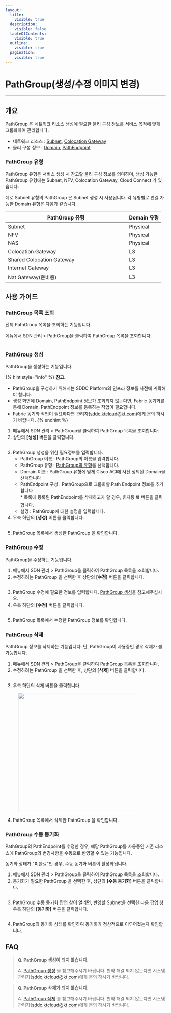 ```yaml
---
layout:
  title:
    visible: true
  description:
    visible: false
  tableOfContents:
    visible: true
  outline:
    visible: true
  pagination:
    visible: true
---
```


# PathGroup(생성/수정 이미지 변경)

***

## 개요

PathGroup 은 네트워크 리소스 생성에 필요한 물리 구성 정보를 서비스 목적에 맞게 그룹화하여 관리합니다.

* 네트워크 리소스 : [Subnet](../network/subnet.md), [Colocation Gateway](colocation-gateway.md)
* 물리 구성 정보 : [Domain](../management/apic/domain.md), [PathEndpoint](../management/apic/pathendpoint.md)

### PathGroup 유형

PathGroup 유형은 서비스 생성 시 참고할 물리 구성 정보를 의미하며, 생성 가능한 PathGroup 유형에는 Subnet, NFV, Colocation Gateway, Cloud Connect 가 있습니다.&#x20;

예로 Subnet 유형의 PathGroup 은 Subnet 생성 시 사용됩니다. 각 유형별로 연결 가능한 Domain 유형은 다음과 같습니다.

<table><thead><tr><th width="364.8955223880597">PathGroup 유형</th><th>Domain 유형</th></tr></thead><tbody><tr><td>Subnet</td><td>Physical</td></tr><tr><td>NFV</td><td>Physical</td></tr><tr><td>NAS</td><td>Physical</td></tr><tr><td>Colocation Gateway</td><td>L3</td></tr><tr><td>Shared Colocation Gateway</td><td>L3</td></tr><tr><td>Internet Gateway</td><td>L3</td></tr><tr><td>Nat Gateway(준비중)</td><td>L3</td></tr></tbody></table>



## 사용 가이드

### PathGroup 목록 조회

전체 PathGroup 목록을 조회하는 기능입니다.

메뉴에서 SDN 관리 > PathGroup을 클릭하여 PathGroup 목록을 조회합니다.

<figure><img src="../.gitbook/assets/image (227).png" alt=""><figcaption></figcaption></figure>

### PathGroup 생성

PathGroup을 생성하는 기능입니다.

{% hint style="info" %}
**참고.**

* PathGroup을 구성하기 위해서는 SDDC Platform의 인프라 정보를 사전에 계획해야 합니다.
* 생성 화면에 Domain, PathEndpoint 정보가 조회되지 않는다면, Fabric 동기화를 통해 Domain, PathEndpoint 정보를 등록하는 작업이 필요합니다.
* Fabric 동기화 작업이 필요하다면 관리자(sddc.ktcloud@kt.com)에게 문의 하시기 바랍니다.
{% endhint %}

1. 메뉴에서 SDN 관리 > PathGroup을 클릭하여 PathGroup 목록을 조회합니다.
2. 상단의 **\[생성]** 버튼을 클릭합니다.

<figure><img src="../.gitbook/assets/image (228).png" alt=""><figcaption></figcaption></figure>

3. PathGroup 생성을 위한 필요정보를 입력합니다.
   * PathGroup 이름 : PathGroup의 이름을 입력합니다.
   * PathGroup 유형 : [PathGroup의 유형](pathgroup.md#pathgroup)을 선택합니다.
   * Domain 이름 : PathGroup 유형에 맞게 Cisco ACI에 사전 정의된 Domain을 선택합니다
   * PathEndpoint 구성 : PathGroup으로 그룹화할 Path Endpoint 정보를 추가합니다\
     \* 목록에 등록된 PathEndpoint를 삭제하고자 할 경우, 휴지통 🗑 버튼을 클릭합니다.
   * 설명 : PathGroup에 대한 설명을 입력합니다.
4. 우측 하단의 **\[생성]** 버튼을 클릭합니다.

<figure><img src="../.gitbook/assets/image (229).png" alt=""><figcaption></figcaption></figure>

5. PathGroup 목록에서 생성한 PathGroup 을 확인합니다.

### PathGroup 수정

PathGroup을 수정하는 기능입니다.

1. 메뉴에서 SDN 관리 > PathGroup을 클릭하여 PathGroup 목록을 조회합니다.
2. 수정하려는 PathGroup 을 선택한 후 상단의 **\[수정]** 버튼을 클릭합니다.

<figure><img src="../.gitbook/assets/image (230).png" alt=""><figcaption></figcaption></figure>

3. PathGroup 수정에 필요한 정보를 입력합니다. [PathGroup 생성](pathgroup.md#pathgroup-2)을 참고해주십시오.
4. 우측 하단의 **\[수정]** 버튼을 클릭합니다.

<figure><img src="../.gitbook/assets/image (238).png" alt=""><figcaption></figcaption></figure>

5. PathGroup 목록에서 수정한 PathGroup 정보를 확인합니다.

### PathGroup 삭제

PathGroup 정보를 삭제하는 기능입니다. 단, PathGroup이 사용중인 경우 삭제가 불가능합니다.

1. 메뉴에서 SDN 관리 > PathGroup을 클릭하여 PathGroup 목록을 조회합니다.
2. 수정하려는 PathGroup 을 선택한 후, 상단의 **\[삭제]** 버튼을 클릭합니다.

<figure><img src="../.gitbook/assets/image (231).png" alt=""><figcaption></figcaption></figure>

3. 우측 하단의 삭제 버튼을 클릭합니다.

<figure><img src="../.gitbook/assets/image (232).png" alt="" width="375"><figcaption></figcaption></figure>

4. PathGroup 목록에서 삭제한 PathGroup 을 확인합니다.

### PathGroup 수동 동기화

PathGroup의 PathEndpoint를 수정한 경우, 해당 PathGroup를 사용중인 기존 리소스에 PathGroup의 변경사항을 수동으로 반영할 수 있는 기능입니다.

동기화 상태가 "미완료"인 경우, 수동 동기화 버튼이 활성화됩니다.

1. 메뉴에서 SDN 관리 > PathGroup을 클릭하여 PathGroup 목록을 조회합니다.
2. 동기화가 필요한 PathGroup 을 선택한 후, 상단의 **\[수동 동기화]** 버튼을 클릭합니다.

<figure><img src="../.gitbook/assets/image (236).png" alt=""><figcaption></figcaption></figure>

3. PathGroup 수동 동기화 팝업 창이 열리면, 반영할 Subnet을 선택한 다음 팝업 창 우측 하단의 **\[동기화]** 버튼을 클릭합니다.

<figure><img src="../.gitbook/assets/image (237).png" alt=""><figcaption></figcaption></figure>

4. PathGroup의 동기화 상태를 확인하여 동기화가 정상적으로 이루어졌는지 확인합니다.

## FAQ

> **Q. PathGroup 생성이 되지 않습니다.**
>
> A. [PathGroup 생성](pathgroup.md#pathgroup-1) 을 참고해주시기 바랍니다. 만약 해결 되지 않는다면 시스템 관리자(sddc.ktcloud@kt.com)에게 문의 하시기 바랍니다.

> **Q. PathGroup 삭제가 되지 않습니다.**
>
> A. [PathGroup 삭제](pathgroup.md#pathgroup-3) 를 참고해주시기 바랍니다. 만약 해결 되지 않는다면 시스템 관리자(sddc.ktcloud@kt.com)에게 문의 하시기 바랍니다.
